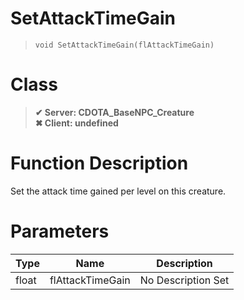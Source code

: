 # SetAttackTimeGain
> `void SetAttackTimeGain(flAttackTimeGain)`
# Class
> __✔ Server: CDOTA_BaseNPC_Creature__  
> __✖ Client: undefined__  
# Function Description
Set the attack time gained per level on this creature.
# Parameters
Type|Name|Description
--|--|--
float|flAttackTimeGain|No Description Set
